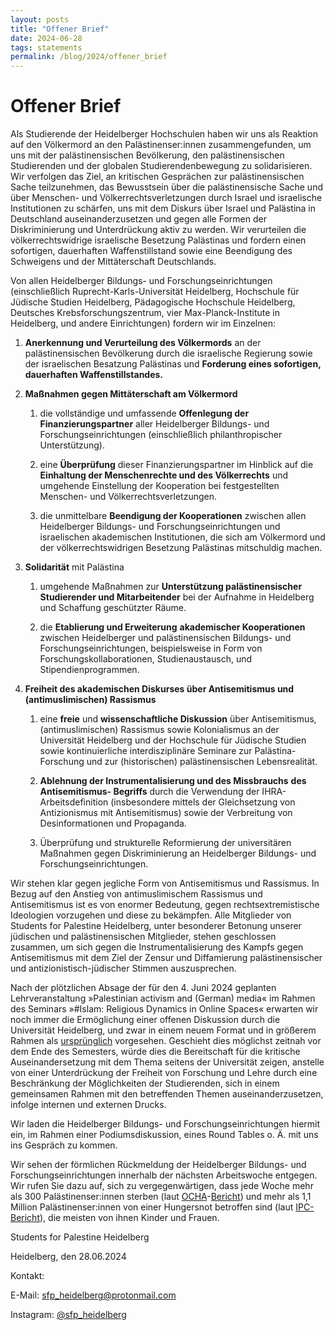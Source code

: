 ```yaml
---
layout: posts
title: "Offener Brief"
date: 2024-06-28
tags: statements
permalink: /blog/2024/offener_brief
---
```


# Offener Brief

Als Studierende der Heidelberger Hochschulen haben wir uns als Reaktion auf den Völkermord an den Palästinenser:innen zusammengefunden, um uns mit der palästinensischen Bevölkerung, den palästinensischen Studierenden und der globalen Studierendenbewegung zu solidarisieren. Wir verfolgen das Ziel, an kritischen Gesprächen zur palästinensischen Sache teilzunehmen, das Bewusstsein über die palästinensische Sache und über Menschen- und Völkerrechtsverletzungen durch Israel und israelische Institutionen zu schärfen, uns mit dem Diskurs über Israel und Palästina in Deutschland auseinanderzusetzen und gegen alle Formen der Diskriminierung und Unterdrückung aktiv zu werden. Wir verurteilen die völkerrechtswidrige israelische Besetzung Palästinas und fordern einen sofortigen, dauerhaften Waffenstillstand sowie eine Beendigung des Schweigens und der Mittäterschaft Deutschlands.

Von allen Heidelberger Bildungs- und Forschungseinrichtungen (einschließlich Ruprecht-Karls-Universität Heidelberg, Hochschule für Jüdische Studien Heidelberg, Pädagogische Hochschule Heidelberg, Deutsches Krebsforschungszentrum, vier Max-Planck-Institute in Heidelberg, und andere Einrichtungen) fordern wir im Einzelnen:

1. **Anerkennung und Verurteilung des Völkermords** an der palästinensischen Bevölkerung durch die israelische Regierung sowie der israelischen Besatzung Palästinas und **Forderung eines sofortigen, dauerhaften Waffenstillstandes.**

2. **Maßnahmen gegen Mittäterschaft am Völkermord**

    1. die vollständige und umfassende **Offenlegung der Finanzierungspartner** aller Heidelberger Bildungs- und Forschungseinrichtungen (einschließlich philanthropischer Unterstützung).

    2. eine **Überprüfung** dieser Finanzierungspartner im Hinblick auf die **Einhaltung der Menschenrechte und des Völkerrechts** und umgehende Einstellung der Kooperation bei festgestellten Menschen- und Völkerrechtsverletzungen.

    3. die unmittelbare **Beendigung der Kooperationen** zwischen allen Heidelberger Bildungs- und Forschungseinrichtungen und israelischen akademischen Institutionen, die sich am Völkermord und der völkerrechtswidrigen Besetzung Palästinas mitschuldig machen.

3. **Solidarität** mit Palästina

    1. umgehende Maßnahmen zur **Unterstützung palästinensischer Studierender und Mitarbeitender** bei der Aufnahme in Heidelberg und Schaffung geschützter Räume.

    2. die **Etablierung und Erweiterung** **akademischer Kooperationen** zwischen Heidelberger und palästinensischen Bildungs- und Forschungseinrichtungen, beispielsweise in Form von Forschungskollaborationen, Studienaustausch, und Stipendienprogrammen.

4. **Freiheit des akademischen Diskurses über Antisemitismus und (antimuslimischen) Rassismus**

    1. eine **freie** und **wissenschaftliche Diskussion** über Antisemitismus, (antimuslimischen) Rassismus sowie Kolonialismus an der Universität Heidelberg und der Hochschule für Jüdische Studien sowie kontinuierliche interdisziplinäre Seminare zur Palästina-Forschung und zur (historischen) palästinensischen Lebensrealität.

    2. **Ablehnung der Instrumentalisierung und des Missbrauchs** **des Antisemitismus- Begriffs** durch die Verwendung der IHRA-Arbeitsdefinition (insbesondere mittels der Gleichsetzung von Antizionismus mit Antisemitismus) sowie der Verbreitung von Desinformationen und Propaganda.

    3. Überprüfung und strukturelle Reformierung der universitären Maßnahmen gegen Diskriminierung an Heidelberger Bildungs- und Forschungseinrichtungen.

Wir stehen klar gegen jegliche Form von Antisemitismus und Rassismus. In Bezug auf den Anstieg von antimuslimischem Rassismus und Antisemitismus ist es von enormer Bedeutung, gegen rechtsextremistische Ideologien vorzugehen und diese zu bekämpfen. Alle Mitglieder von Students for Palestine Heidelberg, unter besonderer Betonung unserer jüdischen und palästinensischen Mitglieder, stehen geschlossen zusammen, um sich gegen die Instrumentalisierung des Kampfs gegen Antisemitismus mit dem Ziel der Zensur und Diffamierung palästinensischer und antizionistisch-jüdischer Stimmen auszusprechen.

Nach der plötzlichen Absage der für den 4. Juni 2024 geplanten Lehrveranstaltung »Palestinian activism and (German) media« im Rahmen des Seminars »#Islam: Religious Dynamics in Online Spaces« erwarten wir noch immer die Ermöglichung einer offenen Diskussion durch die Universität Heidelberg, und zwar in einem neuem Format und in größerem Rahmen als [ursprünglich](https://www.uni-heidelberg.de/de/newsroom/lehrveranstaltung-islam-religious-dynamics-in-online-spaces-in-neuem-format) vorgesehen. Geschieht dies möglichst zeitnah vor dem Ende des Semesters, würde dies die Bereitschaft für die kritische Auseinandersetzung mit dem Thema seitens der Universität zeigen, anstelle von einer Unterdrückung der Freiheit von Forschung und Lehre durch eine Beschränkung der Möglichkeiten der Studierenden, sich in einem gemeinsamen Rahmen mit den betreffenden Themen auseinanderzusetzen, infolge internen und externen Drucks.

Wir laden die Heidelberger Bildungs- und Forschungseinrichtungen hiermit ein, im Rahmen einer Podiumsdiskussion, eines Round Tables o. Ä. mit uns ins Gespräch zu kommen.

Wir sehen der förmlichen Rückmeldung der Heidelberger Bildungs- und Forschungseinrichtungen innerhalb der nächsten Arbeitswoche entgegen. Wir rufen Sie dazu auf, sich zu vergegenwärtigen, dass jede Woche mehr als 300 Palästinenser:innen sterben (laut [OCHA](https://www.ochaopt.org/content/humanitarian-situation-update-184-gaza-strip)\-[Bericht](https://www.ochaopt.org/content/humanitarian-situation-update-182-gaza-strip)) und mehr als 1,1 Million Palästinenser:innen von einer Hungersnot betroffen sind (laut [IPC-Bericht](https://www.un.org/unispal/document/ipc-famine-third-review-report-25jun24/)), die meisten von ihnen Kinder und Frauen.

Students for Palestine Heidelberg

Heidelberg, den 28.06.2024

Kontakt:

E-Mail: [sfp_heidelberg@protonmail.com](mailto:sfp_heidelberg@protonmail.com)

Instagram: [@sfp_heidelberg](https://www.instagram.com/sfp_heidelberg)